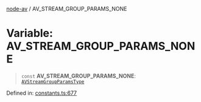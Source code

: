 [node-av](../globals.md) / AV\_STREAM\_GROUP\_PARAMS\_NONE

# Variable: AV\_STREAM\_GROUP\_PARAMS\_NONE

> `const` **AV\_STREAM\_GROUP\_PARAMS\_NONE**: [`AVStreamGroupParamsType`](../type-aliases/AVStreamGroupParamsType.md)

Defined in: [constants.ts:677](https://github.com/seydx/av/blob/f8631fc881b394300b1479f511d55cf1c370a87f/src/constants/constants.ts#L677)
